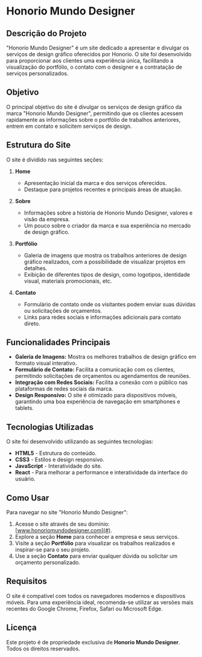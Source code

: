 

# **Honorio Mundo Designer**

## **Descrição do Projeto**
"Honorio Mundo Designer" é um site dedicado a apresentar e divulgar os serviços de design gráfico oferecidos por Honorio. O site foi desenvolvido para proporcionar aos clientes uma experiência única, facilitando a visualização do portfólio, o contato com o designer e a contratação de serviços personalizados.

## **Objetivo**
O principal objetivo do site é divulgar os serviços de design gráfico da marca "Honorio Mundo Designer", permitindo que os clientes acessem rapidamente as informações sobre o portfólio de trabalhos anteriores, entrem em contato e solicitem serviços de design.

## **Estrutura do Site**

O site é dividido nas seguintes seções:

1. **Home**
   - Apresentação inicial da marca e dos serviços oferecidos.
   - Destaque para projetos recentes e principais áreas de atuação.

2. **Sobre**
   - Informações sobre a história de Honorio Mundo Designer, valores e visão da empresa.
   - Um pouco sobre o criador da marca e sua experiência no mercado de design gráfico.

3. **Portfólio**
   - Galeria de imagens que mostra os trabalhos anteriores de design gráfico realizados, com a possibilidade de visualizar projetos em detalhes.
   - Exibição de diferentes tipos de design, como logotipos, identidade visual, materiais promocionais, etc.

4. **Contato**
   - Formulário de contato onde os visitantes podem enviar suas dúvidas ou solicitações de orçamentos.
   - Links para redes sociais e informações adicionais para contato direto.

## **Funcionalidades Principais**

- **Galeria de Imagens:** Mostra os melhores trabalhos de design gráfico em formato visual interativo.
- **Formulário de Contato:** Facilita a comunicação com os clientes, permitindo solicitações de orçamentos ou agendamentos de reuniões.
- **Integração com Redes Sociais:** Facilita a conexão com o público nas plataformas de redes sociais da marca.
- **Design Responsivo:** O site é otimizado para dispositivos móveis, garantindo uma boa experiência de navegação em smartphones e tablets.

## **Tecnologias Utilizadas**
O site foi desenvolvido utilizando as seguintes tecnologias:

- **HTML5** - Estrutura do conteúdo.
- **CSS3** - Estilos e design responsivo.
- **JavaScript** - Interatividade do site.
- **React** - Para melhorar a performance e interatividade da interface do usuário.

## **Como Usar**
Para navegar no site "Honorio Mundo Designer":

1. Acesse o site através de seu domínio: [www.honoriomundodesigner.com](#).
2. Explore a seção **Home** para conhecer a empresa e seus serviços.
3. Visite a seção **Portfólio** para visualizar os trabalhos realizados e inspirar-se para o seu projeto.
4. Use a seção **Contato** para enviar qualquer dúvida ou solicitar um orçamento personalizado.

## **Requisitos**
O site é compatível com todos os navegadores modernos e dispositivos móveis. Para uma experiência ideal, recomenda-se utilizar as versões mais recentes do Google Chrome, Firefox, Safari ou Microsoft Edge.

## **Licença**
Este projeto é de propriedade exclusiva de **Honorio Mundo Designer**. Todos os direitos reservados.


